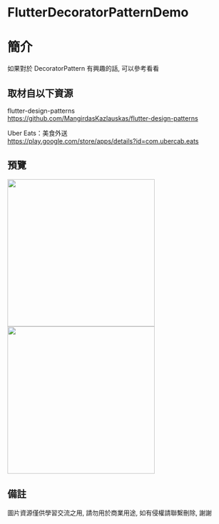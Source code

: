 # FlutterDecoratorPatternDemo

簡介
==================================
如果對於 DecoratorPattern 有興趣的話, 可以參考看看                                 

取材自以下資源
--------
flutter-design-patterns                                                                 
https://github.com/MangirdasKazlauskas/flutter-design-patterns     
                  		
Uber Eats：美食外送                                                                 
https://play.google.com/store/apps/details?id=com.ubercab.eats     

預覽
--------
<p align="left">
  <img src="https://i.imgur.com/9pQpLc4.png" height="330"/>
  <img src="https://i.imgur.com/Z3bv8mB.png" height="330"/>
</p> 

備註
--------
圖片資源僅供學習交流之用, 請勿用於商業用途, 如有侵權請聯繫刪除, 謝謝
